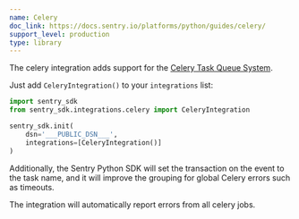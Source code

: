 ```yaml
---
name: Celery
doc_link: https://docs.sentry.io/platforms/python/guides/celery/
support_level: production
type: library
---
```


The celery integration adds support for the [Celery Task Queue System](http://www.celeryproject.org/).

Just add `CeleryIntegration()` to your `integrations` list:

```python
import sentry_sdk
from sentry_sdk.integrations.celery import CeleryIntegration

sentry_sdk.init(
    dsn='___PUBLIC_DSN___',
    integrations=[CeleryIntegration()]
)
```

Additionally, the Sentry Python SDK will set the transaction on the event to the task name, and it will improve the grouping for global Celery errors such as timeouts.

The integration will automatically report errors from all celery jobs.

<!-- TODO-ADD-VERIFICATION-EXAMPLE -->
